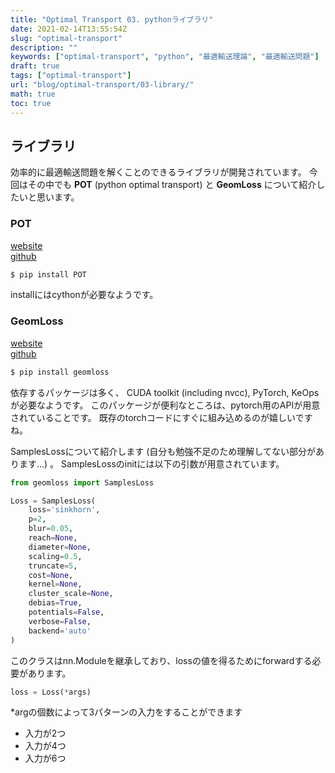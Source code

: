 ```yaml
---
title: "Optimal Transport 03. pythonライブラリ"
date: 2021-02-14T13:55:54Z
slug: "optimal-transport"
description: ""
keywords: ["optimal-transport", "python", "最適輸送理論", "最適輸送問題"]
draft: true
tags: ["optimal-transport"]
url: "blog/optimal-transport/03-library/"
math: true
toc: true
---
```


## ライブラリ
効率的に最適輸送問題を解くことのできるライブラリが開発されています。
今回はその中でも **POT** (python optimal transport) と **GeomLoss** について紹介したいと思います。

### POT
[website](https://pythonot.github.io/)  
[github](https://github.com/PythonOT/POT)

```sh
$ pip install POT
```
installにはcythonが必要なようです。


### GeomLoss  
[website](https://www.kernel-operations.io/geomloss/)  
[github](https://github.com/jeanfeydy/geomloss)

```sh
$ pip install geomloss
```
依存するパッケージは多く、
CUDA toolkit (including nvcc), PyTorch, KeOps が必要なようです。
このパッケージが便利なところは、pytorch用のAPIが用意されていることです。
既存のtorchコードにすぐに組み込めるのが嬉しいですね。

SamplesLossについて紹介します (自分も勉強不足のため理解してない部分があります…) 。
SamplesLossのinitには以下の引数が用意されています。

```python
from geomloss import SamplesLoss

Loss = SamplesLoss(
    loss='sinkhorn', 
    p=2, 
    blur=0.05, 
    reach=None, 
    diameter=None, 
    scaling=0.5, 
    truncate=5, 
    cost=None, 
    kernel=None, 
    cluster_scale=None, 
    debias=True, 
    potentials=False, 
    verbose=False, 
    backend='auto'
)
```

このクラスはnn.Moduleを継承しており、lossの値を得るためにforwardする必要があります。
```python
loss = Loss(*args)
```
*argの個数によって3パターンの入力をすることができます
- 入力が2つ
- 入力が4つ
- 入力が6つ